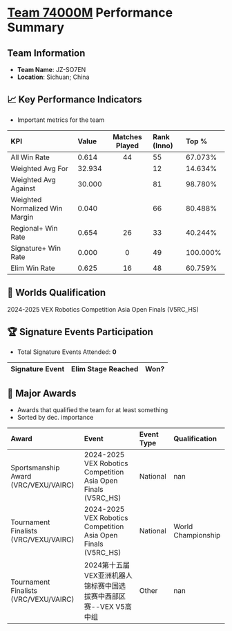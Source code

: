 # [Team 74000M](https://https://www.robotevents.com/teams/V5RC/74000M) Performance Summary

##  Team Information
- **Team Name**: JZ-SO7EN
- **Location**: Sichuan; China

## 📈 Key Performance Indicators
- Important metrics for the team

| KPI | Value | Matches Played | Rank (Inno) | Top % |
|:---|:-----|:--------------:|:----|:-----|
| All Win Rate | 0.614 | 44 | 55 | 67.073% |
| Weighted Avg For | 32.934 |  | 12 | 14.634% |
| Weighted Avg Against | 30.000 |  | 81 | 98.780% |
| Weighted Normalized Win Margin | 0.040 |  | 66 | 80.488% |
| Regional+ Win Rate | 0.654 | 26 | 33 | 40.244% |
| Signature+ Win Rate | 0.000 | 0 | 49 | 100.000% |
| Elim Win Rate | 0.625 | 16 | 48 | 60.759% |


## 🎯 Worlds Qualification
2024-2025 VEX Robotics Competition Asia Open Finals (V5RC_HS)

## 🏆 Signature Events Participation
- Total Signature Events Attended: **0**

| Signature Event | Elim Stage Reached | Won? |
|:----------------|:-------------------|:----|


## 🥇 Major Awards
- Awards that qualified the team for at least something
- Sorted by dec. importance

| Award | Event | Event Type | Qualification |
|:------|:------|:-----------|:--------------|
| Sportsmanship Award (VRC/VEXU/VAIRC) | 2024-2025 VEX Robotics Competition Asia Open Finals (V5RC_HS) | National | nan |
| Tournament Finalists (VRC/VEXU/VAIRC) | 2024-2025 VEX Robotics Competition Asia Open Finals (V5RC_HS) | National | World Championship |
| Tournament Finalists (VRC/VEXU/VAIRC) | 2024第十五届VEX亚洲机器人锦标赛中国选拔赛中西部区赛--VEX V5高中组 | Other | nan |

